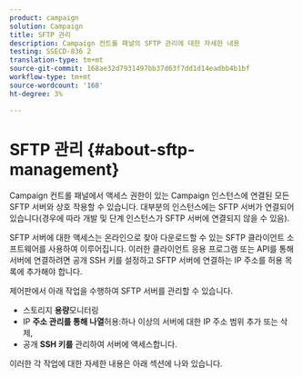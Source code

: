```yaml
---
product: campaign
solution: Campaign
title: SFTP 관리
description: Campaign 컨트롤 패널의 SFTP 관리에 대한 자세한 내용
testing: SSECD-836 2
translation-type: tm+mt
source-git-commit: 168ae32d7931497bb37d63f7dd1d14eadbb4b1bf
workflow-type: tm+mt
source-wordcount: '168'
ht-degree: 3%

---
```



# SFTP 관리 {#about-sftp-management}

Campaign 컨트롤 패널에서 액세스 권한이 있는 Campaign 인스턴스에 연결된 모든 SFTP 서버와 상호 작용할 수 있습니다. 대부분의 인스턴스에는 SFTP 서버가 연결되어 있습니다(경우에 따라 개발 및 단계 인스턴스가 SFTP 서버에 연결되지 않을 수 있음).

SFTP 서버에 대한 액세스는 온라인으로 찾아 다운로드할 수 있는 SFTP 클라이언트 소프트웨어를 사용하여 이루어집니다. 이러한 클라이언트 응용 프로그램 또는 API를 통해 서버에 연결하려면 공개 SSH 키를 설정하고 SFTP 서버에 연결하는 IP 주소를 허용 목록에 추가해야 합니다.

제어판에서 아래 작업을 수행하여 SFTP 서버를 관리할 수 있습니다.

* 스토리지 **용량**&#x200B;모니터링
* IP **주소 관리를 통해 나열**&#x200B;허용:하나 이상의 서버에 대한 IP 주소 범위 추가 또는 삭제,
* 공개 **SSH 키를** 관리하여 서버에 액세스합니다.

이러한 각 작업에 대한 자세한 내용은 아래 섹션에 나와 있습니다.
